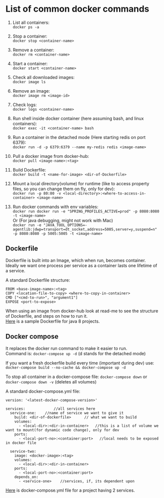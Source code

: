 # List of common docker commands

1. List all containers:  
`docker ps -a`  

2. Stop a container:  
`docker stop <container-name>`  

3. Remove a container:  
`docker rm <container-name>`  

4. Start a container:  
`docker start <container-name>`  

5. Check all downloaded images:  
`docker image ls`  

6. Remove an image:  
`docker image rm <image-id>`  

7. Check logs:  
`docker logs <container-name>`  

8. Run shell inside docker container (here assuming bash, and linux containers):  
`docker exec -it <container-name> bash`  

9. Run a container in the detached mode (Here starting redis on port 6379):  
`docker run -d -p 6379:6379 --name my-redis redis <image-name>`  

10. Pull a docker image from docker-hub:  
`docker pull <image-name>:<tag>`  

11. Build Dockerfile:  
`docker build -t <name-for-image> <dir-of-Dockerfile>`  

12. Mount a local directory(volume) for runtime (like to access property files, so you can change them on fly, only for dev):  
`docker run -p 80:80 -v <local-directory>:<where-to-access-in-container> <image-name>`  

13. Run docker commands with env variables:  
`docker run docker run -e "SPRING_PROFILES_ACTIVE=prod" -p 8080:8080 -t <image-name>`  
Or (For java debugging, might not work with Mac)  
`docker run -e "JAVA_TOOL_OPTIONS=-agentlib:jdwp=transport=dt_socket,address=5005,server=y,suspend=n" -p 8080:8080 -p 5005:5005 -t <image-name>`  

## Dockerfile
Dockerfile is built into an Image, which when run, becomes container.  
Ideally we want one process per service as a container lasts one lifetime of a service. 

A standard Dockerfile structure:  
```
FROM <base-image-name>:<tag>
COPY <location-file-to-copy> <where-to-copy-in-container>
CMD ["<cmd-to-run>", "argument1"]
EXPOSE <port-to-expose>
```  
When using an image from docker-hub look at read-me to see the structure of Dockerfile, and steps on how to run it.  
[Here](https://gist.github.com/kanwarpannu/5a3b4bbcd094a1ab299d39abbc5ca6e7) is a sample Dockerfile for java 8 projects.  
  
## Docker compose
It replaces the docker run command to make it easier to run.  
Command is: `docker-compose up -d` (d stands for the detached mode)  

If you want a fresh dockerfile build every time (important during dev) use:  
`docker-compose build --no-cache && docker-compose up -d`  

To stop all container in a docker-compose file: `docker-compose down` or `docker-compose down -v` (deletes all volumes)
  
A standard docker-compose.yml file:  
```
version: '<latest-docker-compose-version>'

services:             //all services here
  service-one:    //name of service we want to give it
    build: <dir-of-dockerfile>      // what we want to build
    volumes:
      - <local-dir>:<dir-in-container>   //this is a list of volume we want to mount(for dynamic code change), only for dev
    ports:
      - <local-port-no>:<container:port>   //local needs to be exposed in docker file

  service-two:
    image: <docker-image>:<tag>
    volumes:
      - <local-dir>:<dir-in-container>
    ports:
      - <local-port-no>:<container:port>
    depends_on:
      - <service-one>    //services, if, its dependent upon
```
  
[Here](https://gist.github.com/kanwarpannu/1db687901adc9d7ac969f5747fede6c7) is docker-compose.yml file for a project having 2 services.